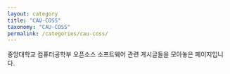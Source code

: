 ```yaml
---
layout: category
title: "CAU-COSS"
taxonomy: "CAU-COSS"
permalink: /categories/cau-coss/
---
```


중앙대학교 컴퓨터공학부 오픈소스 소프트웨어 관련 게시글들을 모아놓은 페이지입니다.